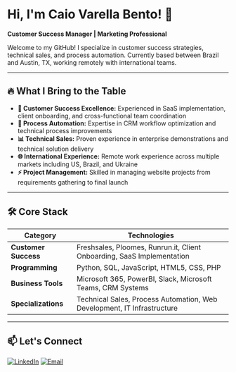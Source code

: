 # Hi, I'm Caio Varella Bento! 👋
**Customer Success Manager | Marketing Professional**

Welcome to my GitHub! I specialize in customer success strategies, technical sales, and process automation. Currently based between Brazil and Austin, TX, working remotely with international teams.

---

## 🔥 What I Bring to the Table
- **🎯 Customer Success Excellence:** Experienced in SaaS implementation, client onboarding, and cross-functional team coordination
- **🚀 Process Automation:** Expertise in CRM workflow optimization and technical process improvements
- **📊 Technical Sales:** Proven experience in enterprise demonstrations and technical solution delivery
- **🌐 International Experience:** Remote work experience across multiple markets including US, Brazil, and Ukraine
- **⚡ Project Management:** Skilled in managing website projects from requirements gathering to final launch

---

## 🛠️ Core Stack
| **Category**           | **Technologies**                                                                 |
|------------------------|---------------------------------------------------------------------------------|
| **Customer Success**   | Freshsales, Ploomes, Runrun.it, Client Onboarding, SaaS Implementation         |
| **Programming**        | Python, SQL, JavaScript, HTML5, CSS, PHP                                       |
| **Business Tools**     | Microsoft 365, PowerBI, Slack, Microsoft Teams, CRM Systems                    |
| **Specializations**    | Technical Sales, Process Automation, Web Development, IT Infrastructure        |

---

## 📫 Let's Connect

[![LinkedIn](https://img.shields.io/badge/LinkedIn-Connect%20Professionally-blue?logo=linkedin)](https://linkedin.com/in/vrlbento)
[![Email](https://img.shields.io/badge/Email-Collaborate%20Ideas-red?logo=gmail)](mailto:caiovarella13@gmail.com)
